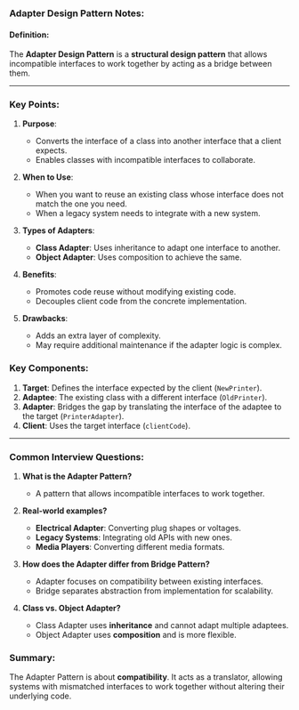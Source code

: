 ### Adapter Design Pattern Notes:

#### Definition:

The **Adapter Design Pattern** is a **structural design pattern** that allows incompatible interfaces to work together by acting as a bridge between them.

---

### Key Points:

1. **Purpose**:

   - Converts the interface of a class into another interface that a client expects.
   - Enables classes with incompatible interfaces to collaborate.

2. **When to Use**:

   - When you want to reuse an existing class whose interface does not match the one you need.
   - When a legacy system needs to integrate with a new system.

3. **Types of Adapters**:

   - **Class Adapter**: Uses inheritance to adapt one interface to another.
   - **Object Adapter**: Uses composition to achieve the same.

4. **Benefits**:

   - Promotes code reuse without modifying existing code.
   - Decouples client code from the concrete implementation.

5. **Drawbacks**:
   - Adds an extra layer of complexity.
   - May require additional maintenance if the adapter logic is complex.

### Key Components:

1. **Target**: Defines the interface expected by the client (`NewPrinter`).
2. **Adaptee**: The existing class with a different interface (`OldPrinter`).
3. **Adapter**: Bridges the gap by translating the interface of the adaptee to the target (`PrinterAdapter`).
4. **Client**: Uses the target interface (`clientCode`).

---

### Common Interview Questions:

1. **What is the Adapter Pattern?**

   - A pattern that allows incompatible interfaces to work together.

2. **Real-world examples?**

   - **Electrical Adapter**: Converting plug shapes or voltages.
   - **Legacy Systems**: Integrating old APIs with new ones.
   - **Media Players**: Converting different media formats.

3. **How does the Adapter differ from Bridge Pattern?**

   - Adapter focuses on compatibility between existing interfaces.
   - Bridge separates abstraction from implementation for scalability.

4. **Class vs. Object Adapter?**
   - Class Adapter uses **inheritance** and cannot adapt multiple adaptees.
   - Object Adapter uses **composition** and is more flexible.

### Summary:

The Adapter Pattern is about **compatibility**. It acts as a translator, allowing systems with mismatched interfaces to work together without altering their underlying code.
